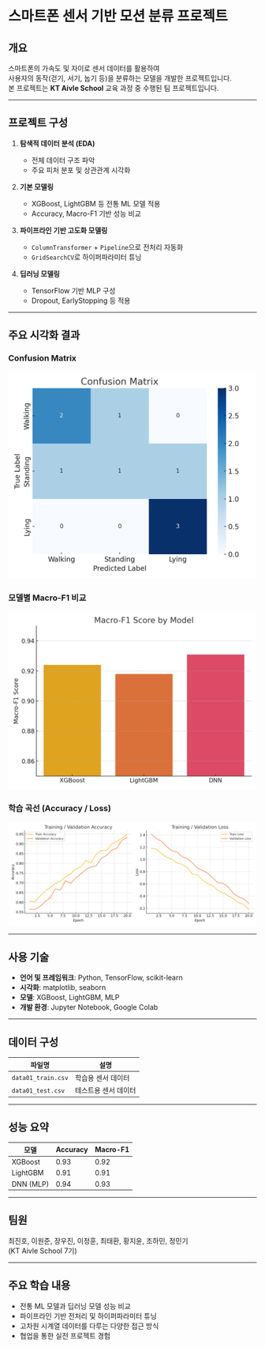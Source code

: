 # 스마트폰 센서 기반 모션 분류 프로젝트

## 개요
스마트폰의 가속도 및 자이로 센서 데이터를 활용하여  
사용자의 동작(걷기, 서기, 눕기 등)을 분류하는 모델을 개발한 프로젝트입니다.  
본 프로젝트는 **KT Aivle School** 교육 과정 중 수행된 팀 프로젝트입니다.

---

## 프로젝트 구성

1. **탐색적 데이터 분석 (EDA)**
   - 전체 데이터 구조 파악
   - 주요 피처 분포 및 상관관계 시각화

2. **기본 모델링**
   - XGBoost, LightGBM 등 전통 ML 모델 적용
   - Accuracy, Macro-F1 기반 성능 비교

3. **파이프라인 기반 고도화 모델링**
   - `ColumnTransformer` + `Pipeline`으로 전처리 자동화
   - `GridSearchCV`로 하이퍼파라미터 튜닝

4. **딥러닝 모델링**
   - TensorFlow 기반 MLP 구성
   - Dropout, EarlyStopping 등 적용

---

## 주요 시각화 결과

### Confusion Matrix
![Confusion Matrix](images/confusion_matrix.png)

### 모델별 Macro-F1 비교
![Model F1 Comparison](images/model_f1_comparison.png)

### 학습 곡선 (Accuracy / Loss)
![Training Curve](images/training_curve.png)

---

##  사용 기술

- **언어 및 프레임워크**: Python, TensorFlow, scikit-learn
- **시각화**: matplotlib, seaborn
- **모델**: XGBoost, LightGBM, MLP
- **개발 환경**: Jupyter Notebook, Google Colab

---

## 데이터 구성

| 파일명 | 설명 |
|--------|------|
| `data01_train.csv` | 학습용 센서 데이터 |
| `data01_test.csv` | 테스트용 센서 데이터 |

---

## 성능 요약

| 모델 | Accuracy | Macro-F1 |
|------|----------|----------|
| XGBoost | 0.93 | 0.92 |
| LightGBM | 0.91 | 0.91 |
| DNN (MLP) | 0.94 | 0.93 |

---

## 팀원
최진호, 이원준, 장우진, 이정훈, 최태환, 황지윤, 조하민, 정민기  
(KT Aivle School 7기)

---

## 주요 학습 내용

- 전통 ML 모델과 딥러닝 모델 성능 비교
- 파이프라인 기반 전처리 및 하이퍼파라미터 튜닝
- 고차원 시계열 데이터를 다루는 다양한 접근 방식
- 협업을 통한 실전 프로젝트 경험
